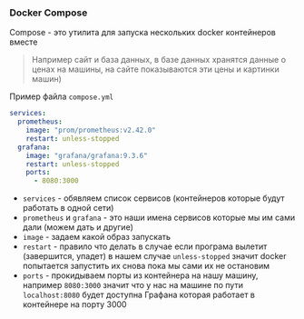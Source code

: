 ### Docker Compose

Compose - это утилита для запуска нескольких docker контейнеров вместе

> Например сайт и база данных, в базе данных хранятся данные о ценах на машины, на сайте показываются эти цены и картинки машин)

Пример файла `compose.yml`

```yaml
services:
  prometheus:
    image: "prom/prometheus:v2.42.0"
    restart: unless-stopped
  grafana:
    image: "grafana/grafana:9.3.6"
    restart: unless-stopped
    ports:
      - 8080:3000
```

- `services` - обявляем список сервисов (контейнеров которые будут работать в одной сети)
- `prometheus` и `grafana` - это наши имена сервисов которые мы им сами дали (можем дать и другие)
- `image` - задаем какой образ запускать
- `restart` - правило что делать в случае если програма вылетит (завершится, упадет) в нашем случае `unless-stopped` значит docker попытается запустить их снова пока мы сами их не остановим
- `ports` - прокидываем порты из контейнера на нашу машину, например `8080:3000` значит что у нас на машине по пути `localhost:8080` будет доступна Графана которая работает в контейнере на порту 3000
